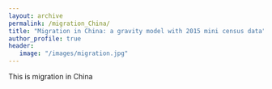 ```yaml
---
layout: archive
permalink: /migration_China/
title: "Migration in China: a gravity model with 2015 mini census data"
author_profile: true
header:
   image: "/images/migration.jpg"
---
```

This is migration in China

